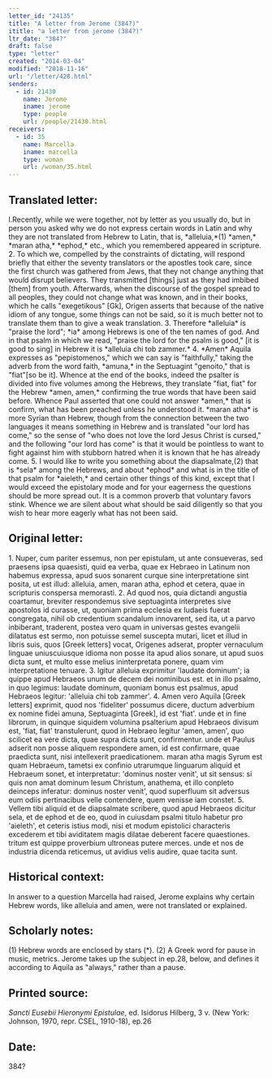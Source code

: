 ```yaml
---
letter_id: "24135"
title: "A letter from Jerome (384?)"
ititle: "a letter from jerome (384?)"
ltr_date: "384?"
draft: false
type: "letter"
created: "2014-03-04"
modified: "2018-11-16"
url: "/letter/428.html"
senders:
  - id: 21430
    name: Jerome
    iname: jerome
    type: people
    url: /people/21430.html
receivers:
  - id: 35
    name: Marcella
    iname: marcella
    type: woman
    url: /woman/35.html
---
```

<h2> Translated letter:</h2>l.Recently, while we were together, not by letter as you usually do, but in person you asked why we do not express certain words in Latin and why they are not translated from Hebrew to Latin, that is, *alleluia,*(1) *amen,* *maran atha,* *ephod,* etc., which you remembered appeared in scripture.
2. To which we, compelled by the constraints of dictating, will respond briefly that either the seventy translators or the apostles took care, since the first church was gathered from Jews, that they not change anything that would disrupt believers. They transmitted [things] just as they had imbibed [them] from youth. Afterwards, when the discourse of the gospel spread to all peoples, they could not change what was known, and in their books, which he calls "exegetikous" [Gk], Origen asserts that because of the native idiom of any tongue, some things can not be said, so it is much better not to translate them than to give a weak translation.
3. Therefore *alleluia* is "praise the lord"; *ia* among Hebrews is one of the ten names of god. And in that psalm in which we read, "praise the lord for the psalm is good," [it is good to sing] in Hebrew it is *alleluia chi tob zammer.*
4. *Amen* Aquila expresses as "pepistomenos," which we can say is "faithfully," taking the adverb from the word faith, *amuna,* in the Septuagint "genoito," that is "fiat"[so be it]. Whence at the end of the books, indeed the psalter is divided into five volumes among the Hebrews, they translate "fiat, fiat" for the Hebrew *amen, amen,* confirming the true words that have been said before. Whence Paul asserted that one could not answer *amen,* that is confirm, what has been preached unless he understood it. *maran atha* is more Syrian than Hebrew, though from the connection between the two languages it means something in Hebrew and is translated "our lord has come," so the sense of "who does not love the lord Jesus Christ is cursed," and the following "our lord has come" is that it would be pointless to want to fight against him with stubborn hatred when it is known that he has already come.
5. I would like to write you something about the diapsalmate,(2) that is *sela* among the Hebrews, and about *ephod* and what is in the title of that psalm for *aieleth,* and certain other things of this kind, except that I would exceed the epistolary mode and for your eagerness the questions should be more spread out. It is a common proverb that voluntary favors stink. Whence we are silent about what should be said diligently so that you wish to hear more eagerly what has not been said.
<h2 class="mt-4"> Original letter:</h2>1.  Nuper, cum pariter essemus, non per epistulam, ut ante consueveras, sed praesens ipsa quaesisti, quid ea verba, quae ex Hebraeo in Latinum non habemus expressa, apud suos sonarent curque sine interpretatione sint posita, ut est illud: alleluia, amen, maran atha, ephod et cetera, quae in scripturis conspersa memorasti.
2.  Ad quod nos, quia dictandi angustia coartamur, breviter respondemus sive septuaginta interpretes sive apostolos id curasse, ut, quoniam prima ecclesia ex Iudaeis fuerat congregata, nihil ob credentium scandalum innovarent, sed ita, ut a parvo inbiberant, traderent, postea vero quam in universas gestes evangelii dilatatus est sermo, non potuisse semel suscepta mutari, licet et illud in libris suis, quos  [Greek letters] vocat, Origenes adserat, propter vernaculum linguae uniuscuiusque idioma non posse ita apud alios sonare, ut apud suos dicta sunt, et multo esse melius ininterpretata ponere, quam vim interpretatione tenuare.
3.  Igitur alleluia exprimitur 'laudate dominum'; ia quippe apud Hebraeos unum de decem dei nominibus est. et in illo psalmo, in quo legimus: laudate dominum, quoniam bonus est psalmus, apud Hebraeos legitur: 'alleluia chi tob zammer'.
4.  Amen vero Aquila  [Greek letters] exprimit, quod nos 'fideliter' possumus dicere, ductum adverbium ex nomine fidei amuna, Septuaginta  [Greek], id est 'fiat'. unde et in fine librorum, in quinque siquidem volumina psalterium apud Hebraeos divisum est, 'fiat, fiat' transtulerunt, quod in Hebraeo legitur 'amen, amen', quo scilicet ea vere dicta, quae supra dicta sunt, confirmentur. unde et Paulus adserit non posse aliquem respondere amen, id est confirmare, quae praedicta sunt, nisi intellexerit praedicationem. maran atha magis Syrum est quam Hebraeum, tametsi ex confinio utrarumque linguarum aliquid et Hebraeum sonet, et interpretatur: 'dominus noster venit', ut sit sensus: si quis non amat dominum Iesum Christum, anathema, et illo conpleto deinceps inferatur: dominus noster venit', quod superfluum sit adversus eum odiis pertinacibus velle contendere, quem venisse iam constet.
5.  Vellem tibi aliquid et de diapsalmate scribere, quod apud Hebraeos dicitur sela, et de ephod et de eo, quod in cuiusdam psalmi titulo habetur pro 'aieleth', et ceteris istius modi, nisi et modum epistolici characteris excederem et tibi aviditatem magis dilatae deberent facere quaestiones. tritum est quippe proverbium ultroneas putere merces. unde et nos de industria dicenda reticemus, ut avidius velis audire, quae tacita sunt.
<h2 class="mt-4"> Historical context:</h2>In answer to a question Marcella had raised, Jerome explains why certain Hebrew words, like alleluia and amen, were not translated or explained.
<h2 class="mt-4"> Scholarly notes:</h2>(1) Hebrew words are enclosed by stars (*).
(2) A Greek word for pause in music, metrics. Jerome takes up the subject in ep.28, below, and defines it according to Aquila as "always," rather than a pause.
<h2 class="mt-4"> Printed source:</h2><p><em>Sancti Eusebii Hieronymi Epistulae</em>, ed. Isidorus Hilberg, 3 v. (New York: Johnson, 1970, repr. CSEL, 1910-18), ep.26</p><h2 class="mt-4"> Date:</h2>384?